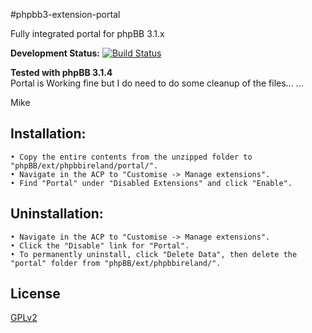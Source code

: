 #phpbb3-extension-portal

Fully integrated portal for phpBB 3.1.x

**Development Status:** [![Build Status](https://travis-ci.org/phpbbireland/phpbb3-extension-portal.svg)](https://travis-ci.org/phpbbireland/phpbb3-extension-portal)

**Tested with phpBB 3.1.4**  
Portal is Working fine but I do need to do some cleanup of the files...
...  

Mike

## Installation:
    • Copy the entire contents from the unzipped folder to "phpBB/ext/phpbbireland/portal/".
    • Navigate in the ACP to "Customise -> Manage extensions".
    • Find "Portal" under "Disabled Extensions" and click "Enable".

## Uninstallation:
    • Navigate in the ACP to "Customise -> Manage extensions".
    • Click the "Disable" link for "Portal".
    • To permanently uninstall, click "Delete Data", then delete the "portal" folder from "phpBB/ext/phpbbireland/".

## License

[GPLv2](license.txt)
